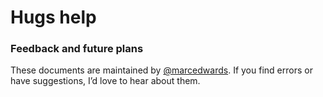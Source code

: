 # Hugs help

### Feedback and future plans

These documents are maintained by [@marcedwards](https://twitter.com/marcedwards). If you find errors or have suggestions, I’d love to hear about them.